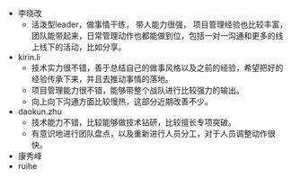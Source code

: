 - 李晓改
	- 活泼型leader，做事情干练， 带人能力很强， 项目管理经验也比较丰富，团队能带起来，日常管理动作也都能做到位，包括一对一沟通和更多的线上线下的活动，比如分享。
- kirin.li
	- 技术实力很不错，善于总结自己的做事风格以及之前的经验，希望把好的经验传承下来，并且去推动事情的落地。
	- 项目管理能力很不错，能够带整个战队进行比较强力的输出。
	- 向上向下沟通方面比较慢热，这部分近期改善不少。
- daokun.zhu
	- 技术能力不错，比较能够做技术钻研，比较擅长专项突破。
	- 有意识地进行团队盘点，以及重新进行人员分工，对于人员调整动作很快。
- 康秀峰
- ruihe